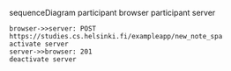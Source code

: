 sequenceDiagram
    participant browser
    participant server

    browser->>server: POST https://studies.cs.helsinki.fi/exampleapp/new_note_spa
    activate server
    server->>browser: 201
    deactivate server
